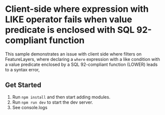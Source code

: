# Client-side where expression with LIKE operator fails when value predicate is enclosed with SQL 92-compliant function

This sample demonstrates an issue with client side where filters on FeatureLayers, where declaring a `where` expression with a like condition with a value predicate enclosed by a SQL 92-compliant function (LOWER) leads to a syntax error,

## Get Started

1. Run `npm install` and then start adding modules.
2. Run `npm run dev` to start the dev server.
3. See console.logs